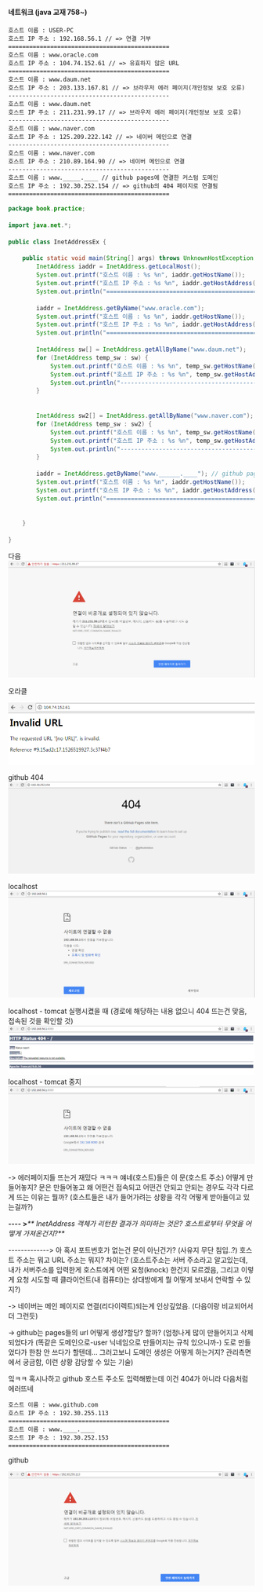 #### 네트워크 \(java 교재 758~\)

```
호스트 이름 : USER-PC 
호스트 IP 주소 : 192.168.56.1 // => 연결 거부
==============================================
호스트 이름 : www.oracle.com 
호스트 IP 주소 : 104.74.152.61 // => 유효하지 않은 URL
==============================================
호스트 이름 : www.daum.net 
호스트 IP 주소 : 203.133.167.81 // => 브라우저 에러 페이지(개인정보 보호 오류)
----------------------------------------------
호스트 이름 : www.daum.net 
호스트 IP 주소 : 211.231.99.17 // => 브라우저 에러 페이지(개인정보 보호 오류)
----------------------------------------------
호스트 이름 : www.naver.com 
호스트 IP 주소 : 125.209.222.142 // => 네이버 메인으로 연결
----------------------------------------------
호스트 이름 : www.naver.com 
호스트 IP 주소 : 210.89.164.90 // => 네이버 메인으로 연결
----------------------------------------------
호스트 이름 : www._____.____ // github pages에 연결한 커스텀 도메인
호스트 IP 주소 : 192.30.252.154 // => github의 404 페이지로 연결됨
==============================================
```

```java
package book.practice;

import java.net.*;

public class InetAddressEx {

    public static void main(String[] args) throws UnknownHostException {
        InetAddress iaddr = InetAddress.getLocalHost();
        System.out.printf("호스트 이름 : %s %n", iaddr.getHostName());
        System.out.printf("호스트 IP 주소 : %s %n", iaddr.getHostAddress());
        System.out.println("==============================================");

        iaddr = InetAddress.getByName("www.oracle.com");
        System.out.printf("호스트 이름 : %s %n", iaddr.getHostName());
        System.out.printf("호스트 IP 주소 : %s %n", iaddr.getHostAddress());
        System.out.println("==============================================");

        InetAddress sw[] = InetAddress.getAllByName("www.daum.net");
        for (InetAddress temp_sw : sw) {
            System.out.printf("호스트 이름 : %s %n", temp_sw.getHostName());
            System.out.printf("호스트 IP 주소 : %s %n", temp_sw.getHostAddress());
            System.out.println("----------------------------------------------");
        }


        InetAddress sw2[] = InetAddress.getAllByName("www.naver.com");
        for (InetAddress temp_sw : sw2) {
            System.out.printf("호스트 이름 : %s %n", temp_sw.getHostName());
            System.out.printf("호스트 IP 주소 : %s %n", temp_sw.getHostAddress());
            System.out.println("----------------------------------------------");
        }

        iaddr = InetAddress.getByName("www.______.____"); // github pages에 연결한 커스텀 도메인
        System.out.printf("호스트 이름 : %s %n", iaddr.getHostName());
        System.out.printf("호스트 IP 주소 : %s %n", iaddr.getHostAddress());
        System.out.println("==============================================");


    }

}
```

다음![](/assets/daum_hostimport.png)

오라클

![](/assets/oracle_errorimport.png)

github 404![](/assets/github_404import.png)

localhost![](/assets/localhost_errorimport.png)

localhost - tomcat 실행시켰을 때 \(경로에 해당하는 내용 없으니 404 뜨는건 맞음, 접속된 것을 확인할 것\)![](/assets/localhost_tomcatimport.png)localhost - tomcat 중지![](/assets/localhost_tomcatstopimport.png)

-&gt; 에러페이지들 뜨는거 재밌다 ㅋㅋㅋ 얘네\(호스트\)들은 이 문\(호스트 주소\) 어떻게 만들어놓지? 문은 만들어놓고 왜 어떤건 접속되고 어떤건 안되고 안되는 경우도 각각 다르게 뜨는 이유는 뭘까? \(호스트들은 내가 들어가려는 상황을 각각 어떻게 받아들이고 있는걸까?\)

**---- &gt;**_** InetAddress 객체가 리턴한 결과가 의미하는 것은? 호스트로부터 무엇을 어떻게 가져온건지?**_

-------------&gt; 아 혹시 포트번호가 없는건 문이 아닌건가? \(사유지 무단 침입..?\) 호스트 주소는 뭐고 URL 주소는 뭐지? 차이는? \(호스트주소는 서버 주소라고 알고있는데, 내가 서버주소를 입력한게 호스트에게 어떤 요청\(knock\) 한건지 모르겠음, 그리고 이렇게 요청 시도할 때 클라이언트\(내 컴퓨터\)는 상대방에게 뭘 어떻게 보내서 연락할 수 있지?\)

-&gt; 네이버는 메인 페이지로 연결\(리다이렉트\)되는게 인상깊었음. \(다음이랑 비교되어서 더 그런듯\)

-&gt; github는 pages들의 url 어떻게 생성?할당? 할까? \(엄청나게 많이 만들어지고 삭제되었다가 \(똑같은 도메인으로-user 닉네임으로 만들어지는 규칙 있으니까-\) 도로 만들었다가 한참 안 쓰다가 할텐데... 그러고보니 도메인 생성은 어떻게 하는거지? 관리측면에서 궁금함, 이런 상황 감당할 수 있는 기술\)

잌ㅋㅋ 혹시나하고 github 호스트 주소도 입력해봤는데 이건 404가 아니라 다음처럼 에러뜨네

```
호스트 이름 : www.github.com 
호스트 IP 주소 : 192.30.255.113 
==============================================
호스트 이름 : www.____.____
호스트 IP 주소 : 192.30.252.153 
==============================================
```

github

![](/assets/github_urlimport.png)


